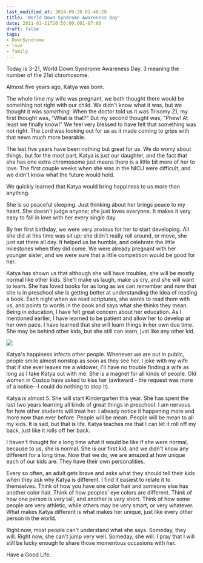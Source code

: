```yaml
---
last_modified_at: 2024-09-28 01:46:28
title: 'World Down Syndrome Awareness Day'
date: 2011-03-21T20:56:00.001-07:00
draft: false
tags: 
- DownSyndrome
- love
- family
---
```


Today is 3-21, World Down Syndrome Awareness Day. 3 meaning the number of the 21st chromosome. 

Almost five years ago, Katya was born. 

The whole time my wife was pregnant, we both thought there would be something not right with our child. We didn't know what it was, but we thought it was _something_. When the doctor told us it was Trisomy 21, my first thought was, "What is that?" But my second thought was, "Phew! At least we finally know!" We feel very blessed to have felt that something was not right. The Lord was looking out for us as it made coming to grips with that news much more bearable. 

The last five years have been nothing but great for us. We do worry about things, but for the most part, Katya is just our daughter, and the fact that she has one extra chromosome just means there is a little bit more of her to love. The first couple weeks when she was in the NICU were difficult, and we didn't know what the future would hold. 

We quickly learned that Katya would bring happiness to us more than anything. 

She is so peaceful sleeping. Just thinking about her brings peace to my heart. She doesn't judge anyone; she just loves everyone. It makes it very easy to fall in love with her every single day. 

By her first birthday, we were very anxious for her to start developing. All she did at this time was sit up; she didn't really roll around, or move, she just sat there all day. It helped us be humble, and celebrate the little milestones when they did come. We were already pregnant with her younger sister, and we were sure that a little competition would be good for her. 

Katya has shown us that although she will have troubles, she will be mostly normal like other kids. She'll make us laugh, make us cry, and she will want to learn. She has loved books for as long as we can remember and now that she is in preschool she is getting better at understanding the idea of reading a book. Each night when we read scriptures, she wants to read them with us, and points to words in the book and says what she thinks they mean. Being in education, I have felt great concern about her education. As I mentioned earlier, I have learned to be patient and allow her to develop at her own pace. I have learned that she will learn things in her own due time. She may be behind other kids, but she still can learn, just like any other kid. 

![](https://youtu.be/WUaAqz1m1NM)

Katya's happiness infects other people. Whenever we are out in public, people smile almost nonstop as soon as they see her. I joke with my wife that if she ever leaves me a widower, I'll have no trouble finding a wife as long as I take Katya out with me. She is a magnet for all kinds of people. Old women in Costco have asked to kiss her (awkward - the request was more of a notice--I could do nothing to stop it).  

Katya is almost 5. She will start Kindergarten this year. She has spent the last two years learning all kinds of great things in preschool. I am nervous for how other students will treat her. I already notice it happening more and more now than ever before. People will be mean. People will be mean to all my kids. It is sad, but that is life. Katya teaches me that I can let it roll off my back, just like it rolls off her back. 

I haven't thought for a long time what it would be like if she were normal, because to us, she is normal. She is our first kid, and we didn't know any different for a long time. Now that we do, we are amazed at how unique each of our kids are. They have their own personalities. 

Every so often, an adult gets brave and asks what they should tell their kids when they ask why Katya is different. I find it easiest to relate it to themselves. Think of how you have one color hair and someone else has another color hair. Think of how peoples' eye colors are different. Think of how one person is very tall, and another is very short. Think of how some people are very athletic, while others may be very smart, or very whatever. What makes Katya different is what makes her unique, just like every other person in the world.

Right now, most people can't understand what she says. Someday, they will. Right now, she can't jump very well. Someday, she will. I pray that I will still be lucky enough to share those momentous occasions with her.   

Have a Good Life.
